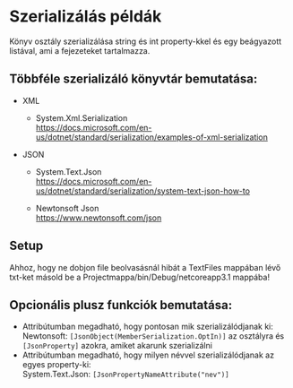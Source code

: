 # Szerializálás példák

Könyv osztály szerializálása string és int property-kkel és egy beágyazott listával, ami a fejezeteket tartalmazza.

## Többféle szerializáló könyvtár bemutatása:
* XML
  * System.Xml.Serialization \
  https://docs.microsoft.com/en-us/dotnet/standard/serialization/examples-of-xml-serialization

* JSON
  * System.Text.Json \
https://docs.microsoft.com/en-us/dotnet/standard/serialization/system-text-json-how-to

  * Newtonsoft Json \
https://www.newtonsoft.com/json

## Setup
Ahhoz, hogy ne dobjon file beolvasásnál hibát a TextFiles mappában lévő txt-ket másold be a Projectmappa/bin/Debug/netcoreapp3.1 mappába!

## Opcionális plusz funkciók bemutatása:
* Attribútumban megadható, hogy pontosan mik szerializálódjanak ki: \
Newtonsoft: ```[JsonObject(MemberSerialization.OptIn)]``` az osztályra és ```[JsonProperty]``` azokra, amiket akarunk szerializálni
* Attribútumban megadható, hogy milyen névvel szerializálódjanak az egyes property-ki: \
System.Text.Json: ```[JsonPropertyNameAttribute("nev")]```